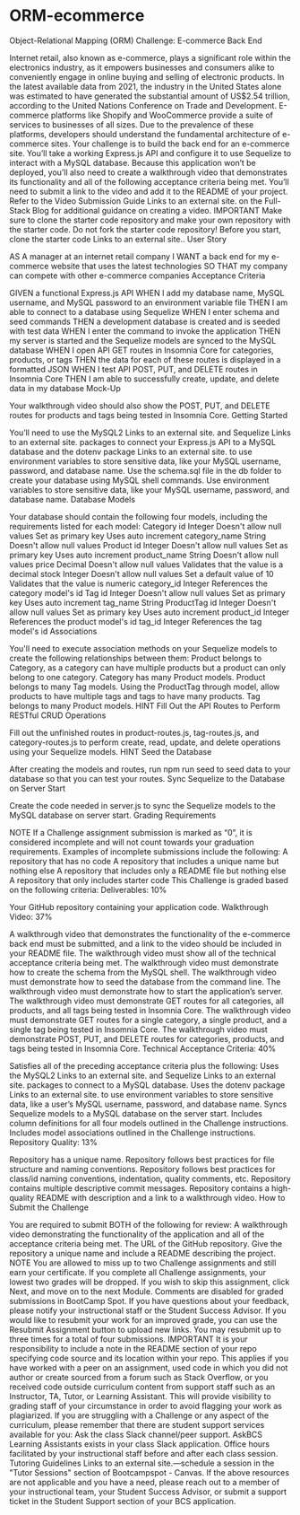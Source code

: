 # ORM-ecommerce
Object-Relational Mapping (ORM) Challenge: E-commerce Back End

Internet retail, also known as e-commerce, plays a significant role within the electronics industry, as it empowers businesses and consumers alike to conveniently engage in online buying and selling of electronic products. In the latest available data from 2021, the industry in the United States alone was estimated to have generated the substantial amount of US$2.54 trillion, according to the United Nations Conference on Trade and Development. E-commerce platforms like Shopify and WooCommerce provide a suite of services to businesses of all sizes. Due to the prevalence of these platforms, developers should understand the fundamental architecture of e-commerce sites.
Your challenge is to build the back end for an e-commerce site. You’ll take a working Express.js API and configure it to use Sequelize to interact with a MySQL database.
Because this application won’t be deployed, you’ll also need to create a walkthrough video that demonstrates its functionality and all of the following acceptance criteria being met. You’ll need to submit a link to the video and add it to the README of your project.
Refer to the Video Submission Guide Links to an external site. on the Full-Stack Blog for additional guidance on creating a video.
IMPORTANT
Make sure to clone the starter code repository and make your own repository with the starter code. Do not fork the starter code repository!
Before you start, clone the starter code Links to an external site..
User Story

AS A manager at an internet retail company
I WANT a back end for my e-commerce website that uses the latest technologies
SO THAT my company can compete with other e-commerce companies
Acceptance Criteria

GIVEN a functional Express.js API
WHEN I add my database name, MySQL username, and MySQL password to an environment variable file
THEN I am able to connect to a database using Sequelize
WHEN I enter schema and seed commands
THEN a development database is created and is seeded with test data
WHEN I enter the command to invoke the application
THEN my server is started and the Sequelize models are synced to the MySQL database
WHEN I open API GET routes in Insomnia Core for categories, products, or tags
THEN the data for each of these routes is displayed in a formatted JSON
WHEN I test API POST, PUT, and DELETE routes in Insomnia Core
THEN I am able to successfully create, update, and delete data in my database
Mock-Up

Your walkthrough video should also show the POST, PUT, and DELETE routes for products and tags being tested in Insomnia Core.
Getting Started

You’ll need to use the MySQL2 Links to an external site. and Sequelize Links to an external site. packages to connect your Express.js API to a MySQL database and the dotenv package Links to an external site. to use environment variables to store sensitive data, like your MySQL username, password, and database name.
Use the schema.sql file in the db folder to create your database using MySQL shell commands. Use environment variables to store sensitive data, like your MySQL username, password, and database name.
Database Models

Your database should contain the following four models, including the requirements listed for each model:
Category
id
Integer
Doesn't allow null values
Set as primary key
Uses auto increment
category_name
String
Doesn't allow null values
Product
id
Integer
Doesn't allow null values
Set as primary key
Uses auto increment
product_name
String
Doesn't allow null values
price
Decimal
Doesn't allow null values
Validates that the value is a decimal
stock
Integer
Doesn't allow null values
Set a default value of 10
Validates that the value is numeric
category_id
Integer
References the category model's id
Tag
id
Integer
Doesn't allow null values
Set as primary key
Uses auto increment
tag_name
String
ProductTag
id
Integer
Doesn't allow null values
Set as primary key
Uses auto increment
product_id
Integer
References the product model's id
tag_id
Integer
References the tag model's id
Associations

You'll need to execute association methods on your Sequelize models to create the following relationships between them:
Product belongs to Category, as a category can have multiple products but a product can only belong to one category.
Category has many Product models.
Product belongs to many Tag models. Using the ProductTag through model, allow products to have multiple tags and tags to have many products.
Tag belongs to many Product models.
HINT
Fill Out the API Routes to Perform RESTful CRUD Operations

Fill out the unfinished routes in product-routes.js, tag-routes.js, and category-routes.js to perform create, read, update, and delete operations using your Sequelize models.
HINT
Seed the Database

After creating the models and routes, run npm run seed to seed data to your database so that you can test your routes.
Sync Sequelize to the Database on Server Start

Create the code needed in server.js to sync the Sequelize models to the MySQL database on server start.
Grading Requirements

NOTE
If a Challenge assignment submission is marked as “0”, it is considered incomplete and will not count towards your graduation requirements. Examples of incomplete submissions include the following:
A repository that has no code
A repository that includes a unique name but nothing else
A repository that includes only a README file but nothing else
A repository that only includes starter code
This Challenge is graded based on the following criteria:
Deliverables: 10%

Your GitHub repository containing your application code.
Walkthrough Video: 37%

A walkthrough video that demonstrates the functionality of the e-commerce back end must be submitted, and a link to the video should be included in your README file.
The walkthrough video must show all of the technical acceptance criteria being met.
The walkthrough video must demonstrate how to create the schema from the MySQL shell.
The walkthrough video must demonstrate how to seed the database from the command line.
The walkthrough video must demonstrate how to start the application’s server.
The walkthrough video must demonstrate GET routes for all categories, all products, and all tags being tested in Insomnia Core.
The walkthrough video must demonstrate GET routes for a single category, a single product, and a single tag being tested in Insomnia Core.
The walkthrough video must demonstrate POST, PUT, and DELETE routes for categories, products, and tags being tested in Insomnia Core.
Technical Acceptance Criteria: 40%

Satisfies all of the preceding acceptance criteria plus the following:
Uses the MySQL2 Links to an external site. and Sequelize Links to an external site. packages to connect to a MySQL database.
Uses the dotenv package Links to an external site. to use environment variables to store sensitive data, like a user’s MySQL username, password, and database name.
Syncs Sequelize models to a MySQL database on the server start.
Includes column definitions for all four models outlined in the Challenge instructions.
Includes model associations outlined in the Challenge instructions.
Repository Quality: 13%

Repository has a unique name.
Repository follows best practices for file structure and naming conventions.
Repository follows best practices for class/id naming conventions, indentation, quality comments, etc.
Repository contains multiple descriptive commit messages.
Repository contains a high-quality README with description and a link to a walkthrough video.
How to Submit the Challenge

You are required to submit BOTH of the following for review:
A walkthrough video demonstrating the functionality of the application and all of the acceptance criteria being met.
The URL of the GitHub repository. Give the repository a unique name and include a README describing the project.
NOTE
You are allowed to miss up to two Challenge assignments and still earn your certificate. If you complete all Challenge assignments, your lowest two grades will be dropped. If you wish to skip this assignment, click Next, and move on to the next Module.
Comments are disabled for graded submissions in BootCamp Spot. If you have questions about your feedback, please notify your instructional staff or the Student Success Advisor. If you would like to resubmit your work for an improved grade, you can use the Resubmit Assignment button to upload new links. You may resubmit up to three times for a total of four submissions.
IMPORTANT
It is your responsibility to include a note in the README section of your repo specifying code source and its location within your repo. This applies if you have worked with a peer on an assignment, used code in which you did not author or create sourced from a forum such as Stack Overflow, or you received code outside curriculum content from support staff such as an Instructor, TA, Tutor, or Learning Assistant. This will provide visibility to grading staff of your circumstance in order to avoid flagging your work as plagiarized.
If you are struggling with a Challenge or any aspect of the curriculum, please remember that there are student support services available for you:
Ask the class Slack channel/peer support.
AskBCS Learning Assistants exists in your class Slack application.
Office hours facilitated by your instructional staff before and after each class session.
Tutoring Guidelines Links to an external site.—schedule a session in the "Tutor Sessions" section of Bootcampspot - Canvas.
If the above resources are not applicable and you have a need, please reach out to a member of your instructional team, your Student Success Advisor, or submit a support ticket in the Student Support section of your BCS application.